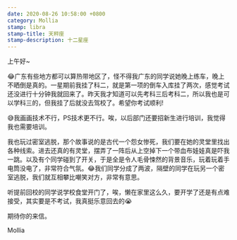 ```yaml
---
date: 2020-08-26 10:58:00 +0800
category: Mollia
stamp: libra
stamp-title: 天秤座
stamp-description: 十二星座
---
```


<p>
上午好~

😂广东有些地方都可以算热带地区了，怪不得我广东的同学说她晚上练车，晚上不晒倒是真的。一星期前我挂了科二，就是第一项的倒车入库挂了两次，感觉考试还没进行十分钟我就回来了。昨天我才知道可以先考科三后考科二，所以我也是可以学科三的，但我挂了后就没去驾校了。希望你考试顺利!

😅我画画技术不行，PS技术更不行。唉，以后部门还要招新生进行培训，我觉得我也需要培训。

我也玩过密室逃脱，那个故事说的是古代一个怨女惨死，我们要在她的灵堂里找出各种线索。进去还真的有灵堂，摆弄了一阵后从上空掉下一个带血布娃娃真是吓我一跳。以及有个同学碰到了开关，于是全是令人毛骨悚然的背景音乐，玩着玩着手电筒没电了，非常符合气氛。😂我们同学分成了两波，隔壁的同学在玩另一个密室逃脱，我们就互相攀比嘲笑对方，非常有意思。

听提前回校的同学说学校食堂开门了，唉，懒在家里这么久，要开学了还是有点难接受，其实要是不考试，我真挺乐意回去的😭

期待你的来信。

Mollia
</p>